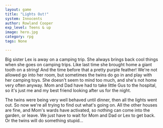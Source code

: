 ```yaml
---
layout: game
title: "Lights Out!"
system: Innocents
author: Rowland Cooper
exp_level: Teens & up
image: hero.jpg
category: rpg
tags: None

---
```


Big sister Lex is away on a camping trip. She always brings back cool things when she goes on camping trips. Like last time she brought home a giant tooth on a string! And the time before that a pretty purple feather! We're not allowed go into her room, but sometimes the twins do go in and play with her camping toys. She doesn't seem to mind too much, and she's not home very often anyway. Mom and Dad have had to take little Gus to the hospital, so it's just me and my best friend looking after us for the night.

The twins were being very well behaved until dinner, then all the lights went out. So now we're all trying to find out what's going on. All the other houses are fine, and Mom's wards have activated, so nothing can come into the garden, or leave. We just have to wait for Mom and Dad or Lex to get back. Or the twins will do something stupid…

